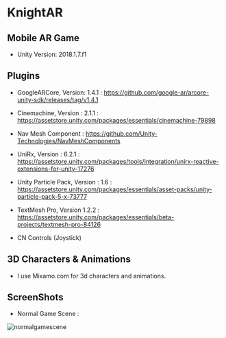 # KnightAR
## Mobile AR Game

- Unity Version: 2018.1.7.f1

## Plugins

- GoogleARCore, Version: 1.4.1 : https://github.com/google-ar/arcore-unity-sdk/releases/tag/v1.4.1

- Cinemachine, Version : 2.1.1 : https://assetstore.unity.com/packages/essentials/cinemachine-79898

- Nav Mesh Component : https://github.com/Unity-Technologies/NavMeshComponents

- UniRx, Version : 6.2.1 : https://assetstore.unity.com/packages/tools/integration/unirx-reactive-extensions-for-unity-17276

- Unity Particle Pack, Version : 1.6 : https://assetstore.unity.com/packages/essentials/asset-packs/unity-particle-pack-5-x-73777

- TextMesh Pro, Version 1.2.2 : https://assetstore.unity.com/packages/essentials/beta-projects/textmesh-pro-84126

- CN Controls (Joystick)

## 3D Characters & Animations

- I use Mixamo.com for 3d characters and animations.

## ScreenShots

 - Normal Game Scene :
 
 ![normalgamescene](https://user-images.githubusercontent.com/10868951/44962116-45d3ec00-af24-11e8-835f-e474de4f1881.png)

